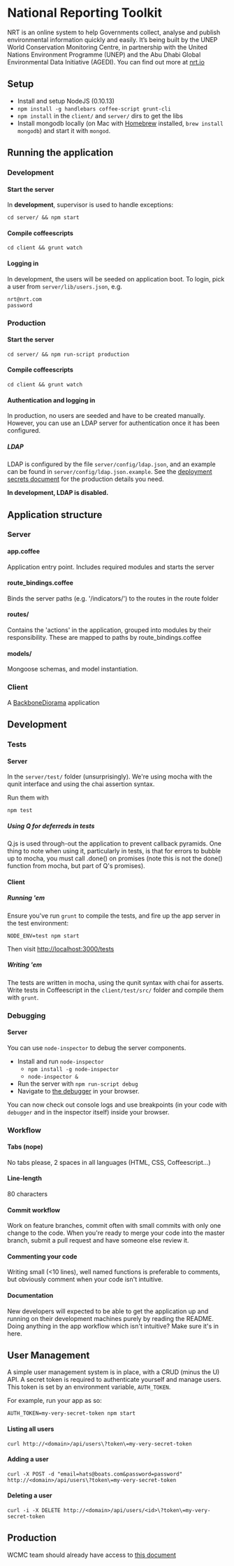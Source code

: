 # National Reporting Toolkit

NRT is an online system to help Governments collect, analyse and publish
environmental information quickly and easily. It’s being built by the
UNEP World Conservation Monitoring Centre, in partnership with the
United Nations Environment Programme (UNEP) and the Abu Dhabi Global
Environmental Data Initiative (AGEDI). You can find out more at
[nrt.io](http://nrt.io)

## Setup

* Install and setup NodeJS (0.10.13)
* `npm install -g handlebars coffee-script grunt-cli`
* `npm install` in the `client/` and `server/` dirs to get the libs
* Install mongodb locally (on Mac with [Homebrew](http://brew.sh/)
  installed, `brew install mongodb`) and start it with `mongod`.

## Running the application

### Development

#### Start the server

In **development**, supervisor is used to handle exceptions:

`cd server/ && npm start`

#### Compile coffeescripts

`cd client && grunt watch`

#### Logging in

In development, the users will be seeded on application boot. To login,
pick a user from `server/lib/users.json`, e.g.

    nrt@nrt.com
    password

### Production

#### Start the server

`cd server/ && npm run-script production`

#### Compile coffeescripts

`cd client && grunt watch`

#### Authentication and logging in

In production, no users are seeded and have to be created manually.
However, you can use an LDAP server for authentication once it has been
configured.

##### LDAP

LDAP is configured by the file `server/config/ldap.json`, and an example
can be found in `server/config/ldap.json.example`. See the [deployment secrets
document](https://docs.google.com/a/peoplesized.com/document/d/1dYMO3PJhRlTDQ2BEUUOcLwqX0IfJ5UP_UYyfQllnXeQ/)
for the production details you need.

**In development, LDAP is disabled.**

## Application structure

### Server

#### app.coffee
Application entry point. Includes required modules and starts the server

#### route_bindings.coffee
Binds the server paths (e.g. '/indicators/') to the routes in the route folder

#### routes/
Contains the 'actions' in the application, grouped into modules by their
responsibility. These are mapped to paths by route_bindings.coffee

#### models/
Mongoose schemas, and model instantiation.

### Client

A [BackboneDiorama](https://github.com/th3james/BackboneDiorama/) application

## Development

### Tests

#### Server

In the `server/test/` folder (unsurprisingly). We're using mocha with the qunit
interface and using the chai assertion syntax.

Run them with

`npm test`

##### Using Q for deferreds in tests

Q.js is used through-out the application to prevent callback pyramids. One
thing to note when using it, particularly in tests, is that for errors to
bubble up to mocha, you must call .done() on promises (note this is not the
done() function from mocha, but part of Q's promises).

#### Client

##### Running 'em

Ensure you've run `grunt` to compile the tests, and fire up the app
server in the test environment:

`NODE_ENV=test npm start`

Then visit [http://localhost:3000/tests](http://localhost:3000/tests)

##### Writing 'em

The tests are written in mocha, using the qunit syntax with chai for
asserts. Write tests in Coffeescript in the `client/test/src/` folder and
compile them with `grunt`.

### Debugging

#### Server

You can use `node-inspector` to debug the server components.

* Install and run `node-inspector`
    * `npm install -g node-inspector`
    * `node-inspector &`
* Run the server with `npm run-script debug`
* Navigate to [the debugger](http://127.0.0.1:8080/debug?port=5858) in
  your browser.

You can now check out console logs and use breakpoints (in your code
with `debugger` and in the inspector itself) inside your browser.

### Workflow

#### Tabs (nope)
No tabs please, 2 spaces in all languages (HTML, CSS, Coffeescript...)

#### Line-length
80 characters

#### Commit workflow
Work on feature branches, commit often with small commits with only one change
to the code. When you're ready to merge your code into the master branch,
submit a pull request and have someone else review it.

#### Commenting your code
Writing small (<10 lines), well named functions is preferable to comments, but
obviously comment when your code isn't intuitive.

#### Documentation
New developers will expected to be able to get the application up and running
on their development machines purely by reading the README. Doing anything in
the app workflow which isn't intuitive? Make sure it's in here.


## User Management

A simple user management system is in place, with a CRUD (minus the U)
API. A secret token is required to authenticate yourself and manage
users. This token is set by an environment variable, `AUTH_TOKEN`.

For example, run your app as so:

    AUTH_TOKEN=my-very-secret-token npm start

#### Listing all users

    curl http://<domain>/api/users\?token\=my-very-secret-token

#### Adding a user

    curl -X POST -d "email=hats@boats.com&password=password" http://<domain>/api/users\?token\=my-very-secret-token

#### Deleting a user

    curl -i -X DELETE http://<domain>/api/users/<id>\?token\=my-very-secret-token


## Production

WCMC team should already have access to [this document](https://docs.google.com/a/peoplesized.com/document/d/1dYMO3PJhRlTDQ2BEUUOcLwqX0IfJ5UP_UYyfQllnXeQ/)
